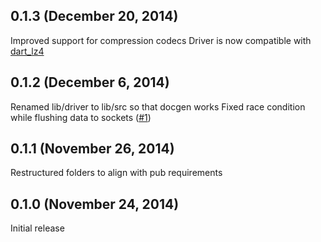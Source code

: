## 0.1.3 (December 20, 2014)

Improved support for compression codecs
Driver is now compatible with [dart_lz4](https://github.com/achilleasa/dart_lz4)

## 0.1.2 (December 6, 2014)

Renamed lib/driver to lib/src so that docgen works
Fixed race condition while flushing data to sockets ([#1](https://github.com/achilleasa/dart_cassandra_cql/issues/1))

## 0.1.1 (November 26, 2014)

Restructured folders to align with pub requirements

## 0.1.0 (November 24, 2014)

Initial release
